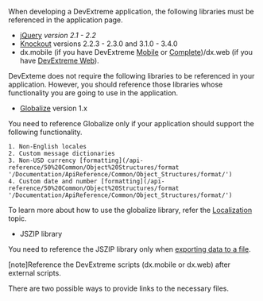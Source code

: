When developing a DevExtreme application, the following libraries must be referenced in the application page.

- [jQuery](https://jquery.com) *version 2.1 - 2.2*
- [Knockout](https://knockoutjs.com) versions 2.2.3 - 2.3.0 and 3.1.0 - 3.4.0
- dx.mobile (if you have DevExtreme [Mobile](/concepts/Common/07%20DevExtreme%20Packages/10%20DevExtreme%20Mobile.md '/Documentation/Guide/Common/DevExtreme_Packages/#DevExtreme_Mobile') or [Complete](/concepts/Common/07%20DevExtreme%20Packages/30%20DevExtreme%20Complete.md '/Documentation/Guide/Common/DevExtreme_Packages/#DevExtreme_Complete'))/dx.web (if you have [DevExtreme Web](/concepts/Common/07%20DevExtreme%20Packages/20%20DevExtreme%20Web.md '/Documentation/Guide/Common/DevExtreme_Packages/#DevExtreme_Web')).

DevExteme does not require the following libraries to be referenced in your application. However, you should reference those libraries whose functionality you are going to use in the application.

- [Globalize](https://github.com/jquery/globalize/releases) version 1.x

 You need to reference Globalize only if your application should support the following functionality.

    1. Non-English locales
    2. Custom message dictionaries
    3. Non-USD currency [formatting](/api-reference/50%20Common/Object%20Structures/format '/Documentation/ApiReference/Common/Object_Structures/format/')
    4. Custom date and number [formatting](/api-reference/50%20Common/Object%20Structures/format '/Documentation/ApiReference/Common/Object_Structures/format/')

 To learn more about how to use the globalize library, refer the [Localization](/Documentation/Guide/UI_Widgets/Common/Localization/#Localization) topic.

- JSZIP library

 You need to reference the JSZIP library only when [exporting data to a file](/concepts/10%20UI%20Widgets/70%20Data%20Grid/090%20Client-Side%20Export '/Documentation/Guide/UI_Widgets/Data_Grid/Client-Side_Export/').

[note]Reference the DevExtreme scripts (dx.mobile or dx.web) after external scripts.

There are two possible ways to provide links to the necessary files.
